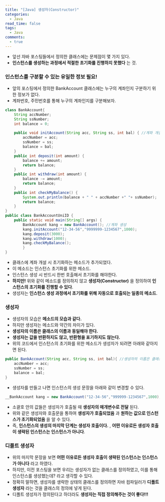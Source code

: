 ```yaml
---
title: "[Java] 생성자(Constructor)"
categories:
  - Java
read_time: false
tags:
  - Java
comments:
  - true
---
```


* 앞선 자바 포스팅들에서 정의한 클래스에는 문제점이 몇 가지 있다.
* __인스턴스를 생성하는 과정에서 적절한 초기화를 진행하지 못했다__ 는 것.

### 인스턴스를 구분할 수 있는 유일한 정보 필요!
* 앞의 포스팅에서 정의한 BankAccount 클래스에는 누구의 계좌인지 구분하기 위한 정보가 없다.
* 계좌번호, 주민번호를 통해 누구의 계좌인지를 구분해보자.

```java
class BankAccount{
	String accNumber;
	String ssNumber;
	int balance = 0;
	
	public void initAccount(String acc, String ss, int bal) { //계좌 개설 시 초기화
		accNumber = acc;
		ssNumber = ss;
		balance = bal;
	}
	public int deposit(int amount) {
		balance += amount;
		return balance;
	}
	public int withdraw(int amount) {
		balance -= amount;
		return balance;
	}
	public int checkMyBalance() {
		System.out.println(balance + " " + accNumber +" "+ ssNumber);
		return balance;
	}
}
public class BankAccountUniID {
	public static void main(String[] args) {
		BankAccount kang = new BankAccount(); //계좌 생성
		kang.initAccount("12-34-56","9999999-1234567",1000);
		kang.deposit(3000);
		kang.withdraw(1000);
		kang.checkMyBalance();
		}
}
```

* 클래스에 계좌 개설 시 초기화하는 메소드가 추가되었다.
* 이 메소드는 인스턴스 초기화를 위한 메소드.
* 인스턴스 생성 시 반드시 한번 호출해서 초기화를 해야한다.
* __하지만!__ 위와 같이 메소드를 정의하지 않고 __생성자(Constructor)__ 을 정의하여 __인스턴스의 초기화를 진행할 수 있다__.
* 생성자는 __인스턴스 생성 과정에서 초기화를 위해 자동으로 호출되는 일종의 메소드__.

### 생성자
* 생성자의 모습은 __메소드의 모습과 같다.__
* 하지만 생성자는 메소드와 약간의 차이가 있다.
* __생성자의 이름은 클래스의 이름과 동일해야 한다.__
* __생성자는 값을 반환하지도 않고, 반환형을 표기하지도 않는다.__
* 위의 코드에서 인스턴스의 초기화를 위한 메소드가 생성자가 되려면 아래와 같아지면 된다.

```java
public BankAccount(String acc, String ss, int bal){ //생성자의 이름은 클래스 이름과 동일! , 반환형 선언 없음!
    accNumber = acc;
    ssNumber = ss;
    balance = bal;
}
```

* 생성자를 만들고 나면 인스턴스의 생성 문장을 아래와 같이 변경할 수 있다.

```java
__BankAccount kang = new BankAccount("12-34-56","999999-1234567",1000);__
```

* 소괄호 안의 값들은 생성자가 호출될 때 __생성자의 매개변수로 전달__ 된다.
* 위와 같은 생성자와 호출문을 통하여 __생성자가 호출되었음__ 과 __원하는 값으로 인스턴스가 초기화되었음__ 을 알 수 있다.
* 즉, __인스턴스의 생성의 마지막 단계는 생성자 호출이다.__ , __어떤 이유로든 생성자 호출이 생략된 인스턴스는 인스턴스가 아니다__.

### 디폴트 생성자
* 위의 마지막 문장을 보면 __어떤 이유로든 생성자 호출이 생략된 인스턴스는 인스턴스가 아니다__ 라고 하였다.
* 하지만, 이전 포스팅을 보면 우리는 생성자가 없는 클래스를 정의하였고, 이를 통해 인스턴스를 생성했는데? 라고 생각할 수 있다.
* 정확히 말하면, 생성자를 생략한 상태의 클래스를 정의하면 자바 컴파일러가 __디폴트 생성자__ 라는 것을 클래스의 정의에 넣게 된다.
* 디폴트 생성자가 정의된다고 하더라도 __생성자는 직접 정의해주는 것이 좋다!!!__